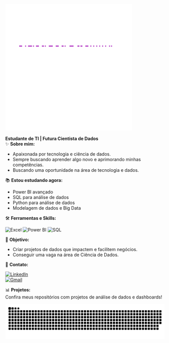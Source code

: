 <img src="nome.gif" width="400" />

**Estudante de TI | Futura Cientista de Dados**       
✨ **Sobre mim:**  
- Apaixonada por tecnologia e ciência de dados.  
- Sempre buscando aprender algo novo e aprimorando minhas competências.  
- Buscando uma oportunidade na área de tecnologia e dados.  

📚 **Estou estudando agora:**  
- Power BI avançado  
- SQL para análise de dados  
- Python para análise de dados  
- Modelagem de dados e Big Data  

🛠 **Ferramentas e Skills:**  

![Excel](https://img.shields.io/badge/Excel-800080?style=for-the-badge&logo=microsoft-excel&logoColor=white)  ![Power BI](https://img.shields.io/badge/Power%20BI-800080?style=for-the-badge&logo=powerbi&logoColor=white)  ![SQL](https://img.shields.io/badge/SQL-800080?style=for-the-badge&logo=postgresql&logoColor=white)

🚀 **Objetivo:**  
- Criar projetos de dados que impactem e facilitem negócios.  
- Conseguir uma vaga na área de Ciência de Dados.  

💌 **Contato:**  

[![LinkedIn](https://img.shields.io/badge/LinkedIn-800080?style=for-the-badge&logo=linkedin&logoColor=white)](https://www.linkedin.com/in/wemili-maria-85a02a387/)  
[![Gmail](https://img.shields.io/badge/Email-800080?style=for-the-badge&logo=gmail&logoColor=white)](mailto:wemilimaria1@gmail.com)  

📊 **Projetos:**  
Confira meus repositórios com projetos de análise de dados e dashboards!  

<picture align="center">
  <source media="(prefers-color-scheme: dark)" srcset="https://raw.githubusercontent.com/mari4souza/mari4souza/output/github-contribution-grid-snake-dark.svg">
  <source media="(prefers-color-scheme: light)" srcset="https://raw.githubusercontent.com/mari4souza/mari4souza/output/github-contribution-grid-snake-dark.svg">
  <img align="center" alt="github contribution grid snake animation" src="https://raw.githubusercontent.com/mari4souza/mari4souza/output/github-contribution-grid-snake.svg">
</picture> 
